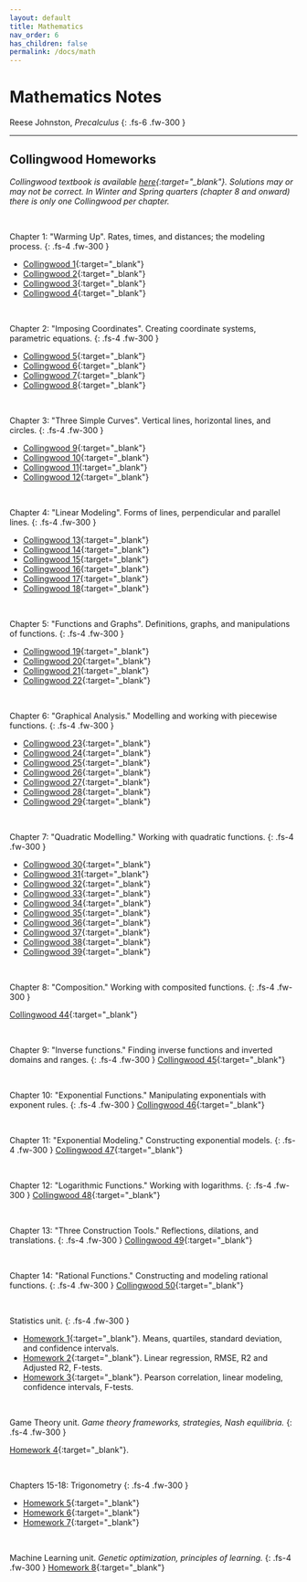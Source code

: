 ```yaml
---
layout: default
title: Mathematics
nav_order: 6
has_children: false
permalink: /docs/math
---
```


# Mathematics Notes

Reese Johnston, *Precalculus*
{: .fs-6 .fw-300 }

---

## Collingwood Homeworks
*Collingwood textbook is available [here](https://sites.math.washington.edu/~colling/HSMath120/TB201112.pdf){:target="_blank"}. Solutions may or may not be correct. In Winter and Spring quarters (chapter 8 and onward) there is only one Collingwood per chapter.*

<br>

Chapter 1: "Warming Up". Rates, times, and distances; the modeling process. 
{: .fs-4 .fw-300 }
- [Collingwood 1](https://andre-ye.github.io/ts/docs/portfolio/files/math/hw/Collingwood_1.pdf){:target="_blank"}
- [Collingwood 2](https://andre-ye.github.io/ts/docs/portfolio/files/math/hw/Collingwood_2.pdf){:target="_blank"}
- [Collingwood 3](https://andre-ye.github.io/ts/docs/portfolio/files/math/hw/Collingwood_3.pdf){:target="_blank"}
- [Collingwood 4](https://andre-ye.github.io/ts/docs/portfolio/files/math/hw/Collingwood_4.pdf){:target="_blank"}

<br>

Chapter 2: "Imposing Coordinates". Creating coordinate systems, parametric equations.
{: .fs-4 .fw-300 }
- [Collingwood 5](https://andre-ye.github.io/ts/docs/portfolio/files/math/hw/Collingwood_5.pdf){:target="_blank"}
- [Collingwood 6](https://andre-ye.github.io/ts/docs/portfolio/files/math/hw/Collingwood_6.pdf){:target="_blank"}
- [Collingwood 7](https://andre-ye.github.io/ts/docs/portfolio/files/math/hw/Collingwood_7.pdf){:target="_blank"}
- [Collingwood 8](https://andre-ye.github.io/ts/docs/portfolio/files/math/hw/Collingwood_8.pdf){:target="_blank"}

<br>

Chapter 3: "Three Simple Curves". Vertical lines, horizontal lines, and circles.
{: .fs-4 .fw-300 }
- [Collingwood 9](https://andre-ye.github.io/ts/docs/portfolio/files/math/hw/Collingwood_9.pdf){:target="_blank"}
- [Collingwood 10](https://andre-ye.github.io/ts/docs/portfolio/files/math/hw/Collingwood_10.pdf){:target="_blank"}
- [Collingwood 11](https://andre-ye.github.io/ts/docs/portfolio/files/math/hw/Collingwood_11.pdf){:target="_blank"}
- [Collingwood 12](https://andre-ye.github.io/ts/docs/portfolio/files/math/hw/Collingwood_12.pdf){:target="_blank"}

<br>

Chapter 4: "Linear Modeling". Forms of lines, perpendicular and parallel lines.
{: .fs-4 .fw-300 }
- [Collingwood 13](https://andre-ye.github.io/ts/docs/portfolio/files/math/hw/Collingwood_13.pdf){:target="_blank"}
- [Collingwood 14](https://andre-ye.github.io/ts/docs/portfolio/files/math/hw/Collingwood_14.pdf){:target="_blank"}
- [Collingwood 15](https://andre-ye.github.io/ts/docs/portfolio/files/math/hw/Collingwood_15.pdf){:target="_blank"}
- [Collingwood 16](https://andre-ye.github.io/ts/docs/portfolio/files/math/hw/Collingwood_16.pdf){:target="_blank"}
- [Collingwood 17](https://andre-ye.github.io/ts/docs/portfolio/files/math/hw/Collingwood_17.pdf){:target="_blank"}
- [Collingwood 18](https://andre-ye.github.io/ts/docs/portfolio/files/math/hw/Collingwood_18.pdf){:target="_blank"}

<br>

Chapter 5: "Functions and Graphs". Definitions, graphs, and manipulations of functions.
{: .fs-4 .fw-300 }
- [Collingwood 19](https://andre-ye.github.io/ts/docs/portfolio/files/math/hw/Collingwood_19.pdf){:target="_blank"}
- [Collingwood 20](https://andre-ye.github.io/ts/docs/portfolio/files/math/hw/Collingwood_20.pdf){:target="_blank"}
- [Collingwood 21](https://andre-ye.github.io/ts/docs/portfolio/files/math/hw/Collingwood_21.pdf){:target="_blank"}
- [Collingwood 22](https://andre-ye.github.io/ts/docs/portfolio/files/math/hw/Collingwood_22.pdf){:target="_blank"}

<br>

Chapter 6: "Graphical Analysis." Modelling and working with piecewise functions.
{: .fs-4 .fw-300 }
- [Collingwood 23](https://andre-ye.github.io/ts/docs/portfolio/files/math/hw/Collingwood_23.pdf){:target="_blank"}
- [Collingwood 24](https://andre-ye.github.io/ts/docs/portfolio/files/math/hw/Collingwood_24.pdf){:target="_blank"}
- [Collingwood 25](https://andre-ye.github.io/ts/docs/portfolio/files/math/hw/Collingwood_25.pdf){:target="_blank"}
- [Collingwood 26](https://andre-ye.github.io/ts/docs/portfolio/files/math/hw/Collingwood_26.pdf){:target="_blank"}
- [Collingwood 27](https://andre-ye.github.io/ts/docs/portfolio/files/math/hw/Collingwood_27.pdf){:target="_blank"}
- [Collingwood 28](https://andre-ye.github.io/ts/docs/portfolio/files/math/hw/Collingwood_28.pdf){:target="_blank"}
- [Collingwood 29](https://andre-ye.github.io/ts/docs/portfolio/files/math/hw/Collingwood_29.pdf){:target="_blank"}

<br>

Chapter 7: "Quadratic Modelling." Working with quadratic functions.
{: .fs-4 .fw-300 }
- [Collingwood 30](https://andre-ye.github.io/ts/docs/portfolio/files/math/hw/Collingwood_30.pdf){:target="_blank"}
- [Collingwood 31](https://andre-ye.github.io/ts/docs/portfolio/files/math/hw/Collingwood_31.pdf){:target="_blank"}
- [Collingwood 32](https://andre-ye.github.io/ts/docs/portfolio/files/math/hw/Collingwood_32.pdf){:target="_blank"}
- [Collingwood 33](https://andre-ye.github.io/ts/docs/portfolio/files/math/hw/Collingwood_33.pdf){:target="_blank"}
- [Collingwood 34](https://andre-ye.github.io/ts/docs/portfolio/files/math/hw/Collingwood_34.pdf){:target="_blank"}
- [Collingwood 35](https://andre-ye.github.io/ts/docs/portfolio/files/math/hw/Collingwood_35.pdf){:target="_blank"}
- [Collingwood 36](https://andre-ye.github.io/ts/docs/portfolio/files/math/hw/Collingwood_36.pdf){:target="_blank"}
- [Collingwood 37](https://andre-ye.github.io/ts/docs/portfolio/files/math/hw/Collingwood_37.pdf){:target="_blank"}
- [Collingwood 38](https://andre-ye.github.io/ts/docs/portfolio/files/math/hw/Collingwood_38.pdf){:target="_blank"}
- [Collingwood 39](https://andre-ye.github.io/ts/docs/portfolio/files/math/hw/Collingwood_39.pdf){:target="_blank"}

<br>

Chapter 8: "Composition." Working with composited functions. 
{: .fs-4 .fw-300 }

[Collingwood 44](https://andre-ye.github.io/ts/docs/portfolio/files/math/hw/Collingwood_44.pdf){:target="_blank"}

<br>

Chapter 9: "Inverse functions." Finding inverse functions and inverted domains and ranges.
{: .fs-4 .fw-300 }
[Collingwood 45](https://andre-ye.github.io/ts/docs/portfolio/files/math/hw/Collingwood_45.pdf){:target="_blank"}

<br>

Chapter 10: "Exponential Functions." Manipulating exponentials with exponent rules. 
{: .fs-4 .fw-300 }
[Collingwood 46](https://andre-ye.github.io/ts/docs/portfolio/files/math/hw/Collingwood_46.pdf){:target="_blank"}

<br>

Chapter 11: "Exponential Modeling." Constructing exponential models. 
{: .fs-4 .fw-300 }
[Collingwood 47](https://andre-ye.github.io/ts/docs/portfolio/files/math/hw/Collingwood_47.pdf){:target="_blank"}

<br>

Chapter 12: "Logarithmic Functions." Working with logarithms. 
{: .fs-4 .fw-300 }
[Collingwood 48](https://andre-ye.github.io/ts/docs/portfolio/files/math/hw/Collingwood_48.pdf){:target="_blank"}

<br>

Chapter 13: "Three Construction Tools." Reflections, dilations, and translations. 
{: .fs-4 .fw-300 }
[Collingwood 49](https://andre-ye.github.io/ts/docs/portfolio/files/math/hw/Collingwood_49.pdf){:target="_blank"}

<br>

Chapter 14: "Rational Functions." Constructing and modeling rational functions. 
{: .fs-4 .fw-300 }
[Collingwood 50](https://andre-ye.github.io/ts/docs/portfolio/files/math/hw/Collingwood_50.pdf){:target="_blank"}

<br>

Statistics unit.
{: .fs-4 .fw-300 }
- [Homework 1](https://andre-ye.github.io/ts/docs/portfolio/files/math/hw/Homework_1.pdf){:target="_blank"}. Means, quartiles, standard deviation, and confidence intervals.
- [Homework 2](https://andre-ye.github.io/ts/docs/portfolio/files/math/hw/Homework_2.pdf){:target="_blank"}. Linear regression, RMSE, R2 and Adjusted R2, F-tests.
- [Homework 3](https://andre-ye.github.io/ts/docs/portfolio/files/math/hw/Homework%203.pdf){:target="_blank"}. Pearson correlation, linear modeling, confidence intervals, F-tests.

<br>

Game Theory unit. *Game theory frameworks, strategies, Nash equilibria.*
{: .fs-4 .fw-300 }

[Homework 4](https://andre-ye.github.io/ts/docs/portfolio/files/math/hw/Homework_4.pdf){:target="_blank"}.


<br>

Chapters 15-18: Trigonometry
{: .fs-4 .fw-300 }
- [Homework 5](https://andre-ye.github.io/ts/docs/portfolio/files/math/hw/Homework_5.pdf){:target="_blank"}
- [Homework 6](https://andre-ye.github.io/ts/docs/portfolio/files/math/hw/Homework_6.pdf){:target="_blank"}
- [Homework 7](https://andre-ye.github.io/ts/docs/portfolio/files/math/hw/Homework_7.pdf){:target="_blank"}

<br>

Machine Learning unit. *Genetic optimization, principles of learning.*
{: .fs-4 .fw-300 }
[Homework 8](https://andre-ye.github.io/ts/docs/portfolio/files/math/hw/Homework_8.pdf){:target="_blank"}
